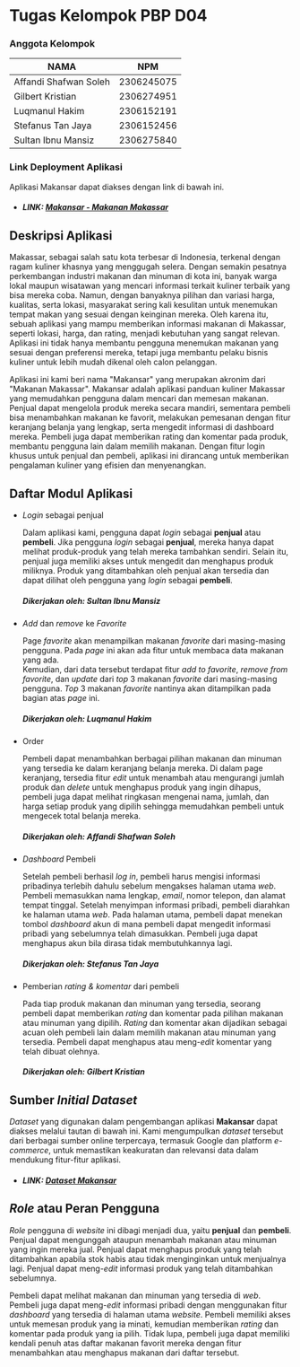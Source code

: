 # Tugas Kelompok PBP D04
### Anggota Kelompok

| NAMA                  | NPM           |
| ----------------------|---------------| 
| Affandi Shafwan Soleh | 2306245075    |
| Gilbert Kristian      | 2306274951    |
| Luqmanul Hakim        | 2306152191    |
| Stefanus Tan Jaya     | 2306152456    |
| Sultan Ibnu Mansiz    | 2306275840    |

### Link Deployment Aplikasi
Aplikasi Makansar dapat diakses dengan link di bawah ini.
* ##### LINK: [Makansar - Makanan Makassar](http://sultan-ibnu-makansar.pbp.cs.ui.ac.id/)

## Deskripsi Aplikasi
Makassar, sebagai salah satu kota terbesar di Indonesia, terkenal dengan ragam kuliner khasnya yang menggugah selera. 
Dengan semakin pesatnya perkembangan industri makanan dan minuman di kota ini, banyak warga lokal maupun wisatawan yang mencari informasi terkait kuliner terbaik yang bisa mereka coba. 
Namun, dengan banyaknya pilihan dan variasi harga, kualitas, serta lokasi, masyarakat sering kali kesulitan untuk menemukan tempat makan yang sesuai dengan keinginan mereka. 
Oleh karena itu, sebuah aplikasi yang mampu memberikan informasi makanan di Makassar, seperti lokasi, harga, dan rating, menjadi kebutuhan yang sangat relevan. 
Aplikasi ini tidak hanya membantu pengguna menemukan makanan yang sesuai dengan preferensi mereka, tetapi juga membantu pelaku bisnis kuliner untuk lebih mudah dikenal oleh calon pelanggan.

Aplikasi ini kami beri nama "Makansar" yang merupakan akronim dari "Makanan Makassar". Makansar adalah aplikasi panduan kuliner Makassar yang memudahkan pengguna dalam mencari dan memesan makanan. Penjual dapat mengelola produk mereka secara mandiri, sementara pembeli bisa menambahkan makanan ke favorit, melakukan pemesanan dengan fitur keranjang belanja yang lengkap, serta mengedit informasi di dashboard mereka. Pembeli juga dapat memberikan rating dan komentar pada produk, membantu pengguna lain dalam memilih makanan. Dengan fitur login khusus untuk penjual dan pembeli, aplikasi ini dirancang untuk memberikan pengalaman kuliner yang efisien dan menyenangkan.

## Daftar Modul Aplikasi

* _Login_ sebagai penjual

    Dalam aplikasi kami, pengguna dapat _login_ sebagai **penjual** atau **pembeli**. 
    Jika pengguna _login_ sebagai **penjual**, mereka hanya dapat melihat produk-produk yang telah mereka tambahkan sendiri. 
    Selain itu, penjual juga memiliki akses untuk mengedit dan menghapus produk miliknya. 
    Produk yang ditambahkan oleh penjual akan tersedia dan dapat dilihat oleh pengguna yang _login_ sebagai **pembeli**.

    ##### Dikerjakan oleh: Sultan Ibnu Mansiz 

* _Add_ dan _remove_ ke _Favorite_

    Page _favorite_ akan menampilkan makanan _favorite_ dari masing-masing pengguna. 
    Pada _page_ ini akan ada fitur untuk membaca data makanan yang ada.  
    Kemudian, dari data tersebut terdapat fitur _add to favorite_, _remove from_ _favorite_, dan _update_ dari _top_ 3 makanan _favorite_ dari masing-masing pengguna. 
    _Top_ 3 makanan _favorite_ nantinya akan ditampilkan pada bagian atas _page_ ini.

    ##### Dikerjakan oleh: Luqmanul Hakim

* Order

    Pembeli dapat menambahkan berbagai pilihan makanan dan minuman yang tersedia ke dalam keranjang belanja mereka. 
    Di dalam page keranjang, tersedia fitur _edit_ untuk menambah atau mengurangi jumlah produk dan _delete_ untuk menghapus produk yang ingin dihapus, pembeli juga dapat melihat ringkasan mengenai nama, jumlah, dan harga setiap produk yang dipilih sehingga memudahkan pembeli untuk mengecek total belanja mereka.

    ##### Dikerjakan oleh: Affandi Shafwan Soleh

* _Dashboard_ Pembeli

    Setelah pembeli berhasil _log in_, pembeli harus mengisi informasi pribadinya terlebih dahulu sebelum mengakses halaman utama  _web_. 
    Pembeli memasukkan nama lengkap, _email_, nomor telepon, dan alamat tempat tinggal. 
    Setelah menyimpan informasi pribadi, pembeli diarahkan ke halaman utama _web_. 
    Pada halaman utama, pembeli dapat menekan tombol _dashboard_ akun di mana pembeli dapat mengedit informasi pribadi yang sebelumnya telah dimasukkan. 
    Pembeli juga dapat menghapus akun bila dirasa tidak membutuhkannya lagi.

    ##### Dikerjakan oleh: Stefanus Tan Jaya

* Pemberian _rating & komentar_ dari pembeli

    Pada tiap produk makanan dan minuman yang tersedia, seorang pembeli dapat memberikan _rating_ dan komentar pada pilihan makanan atau minuman yang dipilih. 
    _Rating_ dan komentar akan dijadikan sebagai acuan oleh pembeli lain dalam memilih makanan atau minuman yang tersedia. 
    Pembeli dapat menghapus atau meng-_edit_ komentar yang telah dibuat olehnya.

    ##### Dikerjakan oleh: Gilbert Kristian


## Sumber _Initial Dataset_
_Dataset_ yang digunakan dalam pengembangan aplikasi **Makansar** dapat diakses melalui tautan di bawah ini. Kami mengumpulkan _dataset_ tersebut dari berbagai sumber online terpercaya, termasuk Google dan platform _e-commerce_, untuk memastikan keakuratan dan relevansi data dalam mendukung fitur-fitur aplikasi.

* ##### LINK: [Dataset Makansar](https://docs.google.com/spreadsheets/d/15Phx5eEcQyXIlRXnik7vvG9ARDdfnjWsjejs8jLbDwg/edit?usp=sharing)

## _Role_ atau Peran Pengguna
_Role_ pengguna di _website_ ini dibagi menjadi dua, yaitu **penjual** dan **pembeli**. 
Penjual dapat mengunggah ataupun menambah makanan atau minuman yang ingin mereka jual. 
Penjual dapat menghapus produk yang telah ditambahkan apabila stok habis atau tidak menginginkan untuk menjualnya lagi. 
Penjual dapat meng-_edit_ 
informasi produk yang telah ditambahkan sebelumnya.  

Pembeli dapat melihat makanan dan minuman yang tersedia di _web_. 
Pembeli juga dapat meng-_edit_ informasi pribadi dengan menggunakan fitur _dashboard_ yang tersedia di halaman utama _website_. 
Pembeli memiliki akses untuk memesan produk yang ia minati, kemudian memberikan _rating_ dan komentar pada produk yang ia pilih. 
Tidak lupa, pembeli juga dapat memiliki kendali penuh atas daftar makanan favorit mereka dengan fitur menambahkan atau menghapus makanan dari daftar tersebut.